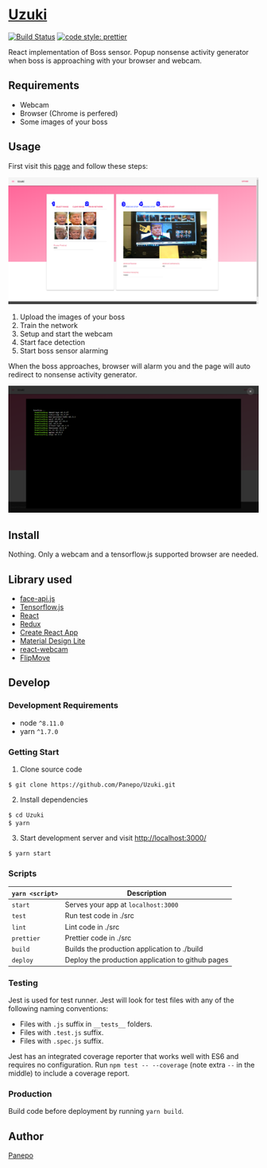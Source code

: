 # [Uzuki](https://panepo.github.io/Uzuki/)

[![Build Status](https://travis-ci.org/Panepo/Uzuki.svg?branch=master)](https://travis-ci.org/Panepo/Uzuki.svg) [![code style: prettier](https://img.shields.io/badge/code_style-prettier-ff69b4.svg)](https://github.com/prettier/prettier)

React implementation of Boss sensor. Popup nonsense activity generator when boss is approaching with your browser and webcam.

## Requirements

* Webcam
* Browser (Chrome is perfered)
* Some images of your boss

## Usage

First visit this [page](https://panepo.github.io/Uzuki/) and follow these steps:

![usage](https://github.com/Panepo/Uzuki/blob/master/doc/usage.png)

1. Upload the images of your boss
2. Train the network
3. Setup and start the webcam
4. Start face detection
5. Start boss sensor alarming

When the boss approaches, browser will alarm you and the page will auto redirect to nonsense activity generator.

![nonsense](https://github.com/Panepo/Uzuki/blob/master/doc/nonsense.png)

## Install

Nothing. Only a webcam and a tensorflow.js supported browser are needed.

## Library used

* [face-api.js](https://github.com/justadudewhohacks/face-api.js)
* [Tensorflow.js](https://js.tensorflow.org/)
* [React](https://facebook.github.io/react/)
* [Redux](http://redux.js.org/)
* [Create React App ](https://github.com/facebook/create-react-app)
* [Material Design Lite](https://getmdl.io/)
* [react-webcam](https://github.com/mozmorris/react-webcam)
* [FlipMove](https://github.com/joshwcomeau/react-flip-move)

## Develop

### Development Requirements
* node `^8.11.0`
* yarn `^1.7.0`

### Getting Start

1. Clone source code
```
$ git clone https://github.com/Panepo/Uzuki.git
```
2. Install dependencies
```
$ cd Uzuki
$ yarn
```
3. Start development server and visit [http://localhost:3000/](http://localhost:3000/)
```
$ yarn start
```
### Scripts

|`yarn <script>`       |Description|
|-------------------|-----------|
|`start`            |Serves your app at `localhost:3000`|
|`test`             |Run test code in ./src|
|`lint`             |Lint code in ./src|
|`prettier`         |Prettier code in ./src|
|`build`            |Builds the production application to ./build|
|`deploy`           |Deploy the production application to github pages|

### Testing

Jest is used for test runner. Jest will look for test files with any of the following naming conventions:

* Files with `.js` suffix in `__tests__` folders.
* Files with `.test.js` suffix.
* Files with `.spec.js` suffix.

Jest has an integrated coverage reporter that works well with ES6 and requires no configuration.
Run `npm test -- --coverage` (note extra `--` in the middle) to include a coverage report.

### Production

Build code before deployment by running `yarn build`.

## Author

[Panepo](https://github.com/Panepo)
